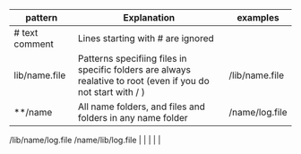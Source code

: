 
| pattern   | Explanation | examples |
|-----------|-------------|----------|
| # text comment|Lines starting with # are ignored  |  |
| lib/name.file   | Patterns specifiing files in specific folders are always realative to root (even if you do not start with / )  | /lib/name.file   |
| **/name | All name folders, and files and folders in any name folder | /name/log.file
/lib/name/log.file
/name/lib/log.file |
|       |     |        |